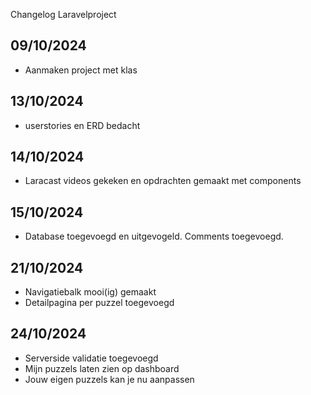 Changelog Laravelproject

## 09/10/2024
* Aanmaken project met klas

## 13/10/2024
* userstories en ERD bedacht

## 14/10/2024
* Laracast videos gekeken en opdrachten gemaakt met components

## 15/10/2024
* Database toegevoegd en uitgevogeld. Comments toegevoegd. 

## 21/10/2024
* Navigatiebalk mooi(ig) gemaakt
* Detailpagina per puzzel toegevoegd

## 24/10/2024
* Serverside validatie toegevoegd
* Mijn puzzels laten zien op dashboard
* Jouw eigen puzzels kan je nu aanpassen
